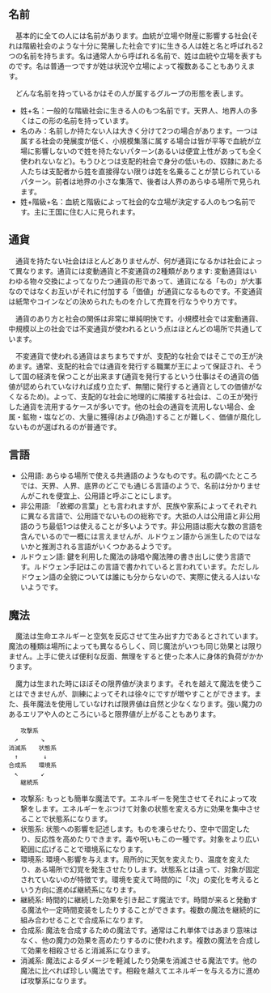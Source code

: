 名前
----------

　基本的に全ての人には名前があります。血統が立場や財産に影響する社会(それは階級社会のような十分に発展した社会です)に生きる人は姓と名と呼ばれる2つの名前を持ちます。名は通常人から呼ばれる名前で、姓は血統や立場を表すものです。名は普通一つですが姓は状況や立場によって複数あることもありえます。

　どんな名前を持っているかはその人が属するグループの形態を表します。

- 姓+名：一般的な階級社会に生きる人のもつ名前です。天界人、地界人の多くはこの形の名前を持っています。
- 名のみ：名前しか持たない人は大きく分けて2つの場合があります。一つは属する社会の発展度が低く、小規模集落に属する場合は皆が平等で血統が立場に影響しないので姓を持たないパターン(あるいは便宜上性があっても全く使われないなど)。もうひとつは支配的社会で身分の低いもの、奴隷にあたる人たちは支配者から姓を直接得ない限りは姓を名乗ることが禁じられているパターン。前者は地界の小さな集落で、後者は人界のあらゆる場所で見られます。
- 姓+階級+名：血統と階級によって社会的な立場が決定する人のもつ名前です。主に王国に住む人に見られます。

通貨
---------

　通貨を持たない社会はほとんどありませんが、何が通貨になるかは社会によって異なります。通貨には変動通貨と不変通貨の2種類があります: 変動通貨はいわゆる物々交換によってなりたつ通貨の形であって、通貨になる「もの」が大事なのではなくお互いがそれに付加する「価値」が通貨になるものです。不変通貨は紙幣やコインなどの決められたものを介して売買を行なうやり方です。

　通貨のあり方と社会の関係は非常に単純明快です。小規模社会では変動通貨、中規模以上の社会では不変通貨が使われるという点はほとんどの場所で共通しています。

　不変通貨で使われる通貨はまちまちですが、支配的な社会ではそこでの王が決めます。通常、支配的社会では通貨を発行する職業が王によって保証され、そうして国の経済を保つことが出来ます(通貨を発行するという仕事はその通貨の価値が認められていなければ成り立たず、無闇に発行すると通貨としての価値がなくなるため)。よって、支配的な社会に地理的に隣接する社会は、この王が発行した通貨を流用するケースが多いです。他の社会の通貨を流用しない場合、金属・鉱物・塩などの、大量に獲得(および偽造)することが難しく、価値が風化しないものが選ばれるのが普通です。

言語
---------

- 公用語: あらゆる場所で使える共通語のようなものです。私の調べたところでは、天界、人界、底界のどこでも通じる言語のようで、名前は分かりませんがこれを便宜上、公用語と呼ぶことにします。
- 非公用語: 「故郷の言葉」とも言われますが、民族や家系によってそれぞれに異なる言語で、公用語でないものの総称です。大抵の人は公用語と非公用語のうち最低1つは使えることが多いようです。非公用語は膨大な数の言語を含んでいるので一概には言えませんが、ルドウェン語から派生したのではないかと推測される言語がいくつかあるようです。
- ルドウェン語: 鍵を利用した魔法の詠唱や魔法陣の書き出しに使う言語です。ルドウェン手記はこの言語で書かれていると言われています。ただしルドウェン語の全貌については誰にも分からないので、実際に使える人はいないようです。

魔法
--------

　魔法は生命エネルギーと空気を反応させて生み出す力であるとされています。魔法の種類は場所によっても異なるらしく、同じ魔法がいつも同じ効果とは限りません。上手に使えば便利な反面、無理をすると使った本人に身体的負荷がかかります。

　魔力は生まれた時にほぼその限界値が決まります。それを越えて魔法を使うことはできませんが、訓練によってそれは徐々にですが増やすことができます。また、長年魔法を使用していなければ限界値は自然と少なくなります。強い魔力のあるエリアや人のところにいると限界値が上がることもあります。

```
　　攻撃系
　↗  　　 ↘
消滅系　　状態系
　↑　　　  ↓
合成系　　環境系
　↖ 　　  ↙
　　継続系
```

- 攻撃系: もっとも簡単な魔法です。エネルギーを発生させてそれによって攻撃をします。エネルギーをぶつけて対象の状態を変える方に効果を集中させることで状態系になります。
- 状態系: 状態への影響を記述します。ものを凍らせたり、空中で固定したり、反応性を高めたりできます。毒や呪いもこの一種です。対象をより広い範囲に広げることで環境系になります。
- 環境系: 環境へ影響を与えます。局所的に天気を変えたり、温度を変えたり、ある場所で幻覚を発生させたりします。状態系とは違って、対象が固定されていないのが特徴です。環境を変えて時間的に「次」の変化を考えるという方向に進めば継続系になります。
- 継続系: 時間的に継続した効果を引き起こす魔法です。時間が来ると発動する魔法や一定時間変装をしたりすることができます。複数の魔法を継続的に組み合わせることで合成系になります。
- 合成系: 魔法を合成するための魔法です。通常はこれ単体ではあまり意味はなく、他の魔力の効果を高めたりするのに使われます。複数の魔法を合成して効果を相殺させると消滅系になります。
- 消滅系: 魔法によるダメージを軽減したり効果を消滅させる魔法です。他の魔法に比べれば珍しい魔法です。相殺を越えてエネルギーを与える方に進めば攻撃系になります。
